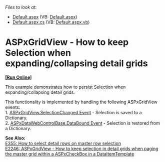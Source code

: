 <!-- default file list -->
*Files to look at*:

* [Default.aspx](./CS/Default.aspx) (VB: [Default.aspx](./VB/Default.aspx))
* [Default.aspx.cs](./CS/Default.aspx.cs) (VB: [Default.aspx.vb](./VB/Default.aspx.vb))
<!-- default file list end -->
# ASPxGridView - How to keep Selection when expanding/collapsing detail grids
<!-- run online -->
**[[Run Online]](https://codecentral.devexpress.com/e4685/)**
<!-- run online end -->


<p>This example demonstrates how to persist Selection when expanding/collapsing detail grids.</p><p>This functionality is implemented by handling the following ASPxGridView events:<br />
1. <a href="http://documentation.devexpress.com/#AspNet/DevExpressWebASPxGridViewASPxGridView_SelectionChangedtopic"><u>ASPxGridView.SelectionChanged Event</u></a> - Selection is saved to a Dictionary.<br />
2. <a href="http://documentation.devexpress.com/#AspNet/DevExpressWebASPxClassesASPxDataWebControlBase_DataBoundtopic"><u>ASPxDataWebControlBase.DataBound Event</u></a> - Selection is restored from a Dictionary.</p><p><strong>See Also</strong><strong>:<br />
</strong><a href="https://www.devexpress.com/Support/Center/p/E355">E355: How to select detail rows on master row selection</a><u><br />
</u><a href="https://www.devexpress.com/Support/Center/p/E2246">E2246: ASPxGridView - How to keep selection in detail grids when paging the master grid within a ASPxCheckBox in a DataItemTemplate</a></p>

<br/>


